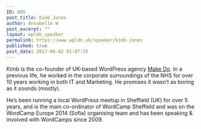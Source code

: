 ```yaml
---
ID: 805
post_title: Kimb Jones
author: Annabelle W
post_excerpt: ""
layout: wpldn_speaker
permalink: https://www.wpldn.uk/speaker/kimb-jones
published: true
post_date: 2017-06-02 01:07:35
---
```

Kimb is the co-founder of UK-based WordPress agency <a href="http://www.makedo.net/">Make Do</a>. In a previous life, he worked in the corporate surroundings of the NHS for over 10 years working in both IT and Marketing. He promises it wasn’t as boring as it sounds (mostly).

He’s been running a local WordPress meetup in Sheffield (UK) for over 5 years, and is the main co-ordinator of WordCamp Sheffield and was on the WordCamp Europe 2014 (Sofia) organising team and has been speaking &amp; involved with WordCamps since 2009.